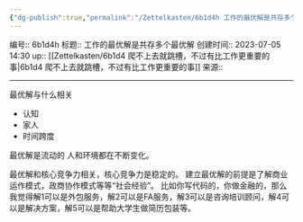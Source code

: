 ```yaml
---
{"dg-publish":true,"permalink":"/Zettelkasten/6b1d4h 工作的最优解是共存多个最优解/","dgPassFrontmatter":true}
---
```


编号:: 6b1d4h
标题:: 工作的最优解是共存多个最优解
创建时间:: 2023-07-05 14:30
up:: [[Zettelkasten/6b1d4 爬不上去就跳槽，不过有比工作更重要的事\|6b1d4 爬不上去就跳槽，不过有比工作更重要的事]]
来源:: 

---
最优解与什么相关
- 认知
- 家人
- 时间跨度

最优解是流动的
人和环境都在不断变化。

最优解和核心竞争力相关，核心竞争力是稳定的。
建立最优解的前提是了解商业运作模式，政商协作模式等等“社会经验”。
比如你写代码的，你做金融的，那么我觉得解1可以是外包服务，解2可以是FA服务，解3可以是咨询培训顾问，解4可以是解决方案，解5可以是帮助大学生做简历包装等。

